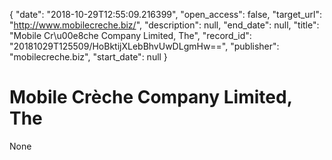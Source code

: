 {
  "date": "2018-10-29T12:55:09.216399", 
  "open_access": false, 
  "target_url": "http://www.mobilecreche.biz/", 
  "description": null, 
  "end_date": null, 
  "title": "Mobile Cr\u00e8che Company Limited, The", 
  "record_id": "20181029T125509/HoBktijXLebBhvUwDLgmHw==", 
  "publisher": "mobilecreche.biz", 
  "start_date": null
}

# Mobile Crèche Company Limited, The

None